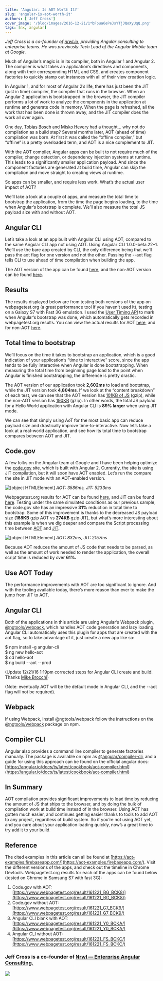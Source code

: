 ```yaml
---
title: 'Angular: Is AOT Worth It?'
slug: 'angular-is-aot-worth-it'
authors: ['Jeff Cross']
cover_image: '/blog/images/2016-12-21/1*bFpua6ePeJsYTjJQoXyUqQ.png'
tags: [nx, angular]
---
```


_Jeff Cross is a co-founder of_ [_nrwl.io_](https://goo.gl/v4nh0p)_, providing Angular consulting to enterprise teams. He was previously Tech Lead of the Angular Mobile team at Google._

Much of Angular’s magic is in its compiler, both in Angular 1 and Angular 2. The compiler is what takes an application’s directives and components, along with their corresponding HTML and CSS, and creates component factories to quickly stamp out instances with all of their view creation logic.

In Angular 1, and for most of Angular 2’s life, there has just been the JIT (just in time) compiler, the compiler that runs in the browser. When an Angular 2 application is bootstrapped in the browser, the JIT compiler performs a lot of work to analyze the components in the application at runtime and generate code in memory. When the page is refreshed, all the work that has been done is thrown away, and the JIT compiler does the work all over again.

One day, [Tobias Bosch](https://twitter.com/tbosch1009) and [Misko Hevery](https://twitter.com/mhevery) had a thought… why not do compilation as a build step? Several months later, AOT (ahead of time) compilation was born. At first it was called the “offline compiler,” but “offline” is a pretty overloaded term, and AOT is a nice complement to JIT.

With the AOT compiler, Angular apps can be built to not require much of the compiler, change detection, or dependency injection systems at runtime. This leads to a significantly smaller application payload. And since the component factories are generated at build time, Angular can skip the compilation and move straight to creating views at runtime.

So apps can be smaller, and require less work. What’s the actual user impact of AOT?

We’ll take a look at a couple of apps, and measure the total time to bootstrap the application, from the time the page begins loading, to the time when Angular’s bootstrap is complete. We’ll also measure the total JS payload size with and without AOT.

## Angular CLI

Let’s take a look at an app built with Angular CLI using AOT, compared to the same Angular CLI app not using AOT. Using Angular CLI 1.0.0-beta.22–1. We’ll use the bare app created by CLI, the only difference being that we’ll pass the aot flag for one version and not the other. Passing the --aot flag tells CLI to use ahead of time compilation when building the app.

The AOT version of the app can be found [here](https://aot-examples.firebaseapp.com/hello-aot/), and the non-AOT version can be found [here](https://aot-examples.firebaseapp.com/hello-no-aot/).

## Results

The results displayed below are from testing both versions of the app on webpagetest.org (a great performance tool if you haven’t used it), testing on a Galaxy S7 with Fast 3G emulation. I used the [User Timing API](https://developer.mozilla.org/en-US/docs/Web/API/User_Timing_API) to mark when Angular’s bootstrap was done, which automatically gets recorded in webpagetest.org results. You can view the actual results for AOT [here](https://www.webpagetest.org/result/161221_Y0_BCKA/), and for non-AOT [here](https://www.webpagetest.org/result/161221_FS_BCKC/).

## Total time to bootstrap

We’ll focus on the time it takes to bootstrap an application, which is a good indication of your application’s “time to interactive” score, since the app tends to be fully interactive when Angular is done bootstrapping. When measuring the total time from beginning page load to the point when Angular is finished bootstrapping, the difference is pretty drastic.

The AOT version of our application took **2,602ms** to load and bootstrap, while the JIT version took **4,804ms**. If we look at the “content breakdown” of each test, we can see that the AOT version has [101KB of JS](https://www.webpagetest.org/result/161221_Y0_BCKA/1/breakdown/) (gzip), while the non-AOT version has [190KB](https://www.webpagetest.org/result/161221_FS_BCKC/1/breakdown/) (gzip). In other words, the total JS payload for a Hello World application with Angular CLI is **89% larger** when using JIT mode.

We can see that simply using AoT for the most basic app can reduce payload size and drastically improve time-to-interactive. Now let’s take a look at a real-world application, and see how its total time to bootstrap compares between AOT and JIT.

## Code.gov

A few folks on the Angular team at Google and I have been helping optimize the [code.gov](https://code.gov) site, which is built with Angular 2. Currently, the site is using JIT compilation, but it will soon have AOT enabled. Let’s run the compare the site in JIT mode with an AOT-enabled version.

![[object HTMLElement]](/blog/images/2016-12-21/1*1UHhxMM3xqLUob4q-g6kag.avif)
_AOT: 3586ms, JIT: 5233ms_

Webpagetest.org results for AOT can be found [here](https://www.webpagetest.org/result/161221_BG_BCK8/), and JIT can be found [here](https://www.webpagetest.org/result/161221_G7_BCK9/). Testing under the same simulated conditions as our previous sample, the code.gov site has an impressive **31%** reduction in total time to bootstrap. Some of this improvement is thanks to the decreased JS payload size (**188KB** gzip AOT vs **274KB** gzip JIT), but what’s more interesting about this example is when we dig deeper and compare the Script processing time between [AOT](https://www.webpagetest.org/breakdownTimeline.php?test=161221_BG_BCK8&run=1) and [JIT](https://www.webpagetest.org/breakdownTimeline.php?test=161221_G7_BCK9&run=1).

![[object HTMLElement]](/blog/images/2016-12-21/1*TkiSNtnWQCpgr-zz-jtMTw.avif)
_AOT: 832ms, JIT: 2157ms_

Because AOT reduces the amount of JS code that needs to be parsed, as well as the amount of work needed to render the application, the overall script time is reduced by over **61%.**

## Use AOT Today

The performance improvements with AOT are too significant to ignore. And with the tooling available today, there’s more reason than ever to make the jump from JIT to AOT.

## Angular CLI

Both of the applications in this article are using Angular’s Webpack plugin, [@ngtools/webpack](https://www.npmjs.com/package/@ngtools/webpack), which handles AOT code generation and lazy loading. Angular CLI automatically uses this plugin for apps that are created with the aot flag, so to take advantage of it, just create a new app like so:

$ npm install -g angular-cli  
$ ng new hello-aot  
$ cd hello-aot  
$ ng build --aot --prod

(Update 12/21/16 1:19pm corrected steps for Angular CLI create and build. Thanks [Mike Brocchi](https://medium.com/u/eae5913abcc1?source=post_page-----8fa02eaf64d4--------------------------------))

(Note: eventually AOT will be the default mode in Angular CLI, and the --aot flag will not be required).

## Webpack

If using Webpack, install @ngtools/webpack follow the instructions on the [@ngtools/webpack](https://www.npmjs.com/package/@ngtools/webpack) package on npm.

## Compiler CLI

Angular also provides a command line compiler to generate factories manually. The package is available on npm as [@angular/compiler-cli](https://www.npmjs.com/package/@angular/compiler-cli), and a guide for using this approach can be found on the official angular docs: [https://angular.io/docs/ts/latest/cookbook/aot-compiler.html](https://angular.io/docs/ts/latest/cookbook/aot-compiler.html)

## In Summary

AOT compilation provides significant improvements to load time by reducing the amount of JS that ships to the browser, and by doing the bulk of compilation work at build time instead of in the browser. Using AOT has gotten much easier, and continues getting easier thanks to tools to add AOT to any project, regardless of build system. So if you’re not using AOT yet, and you care about your application loading quickly, now’s a great time to try add it to your build.

## Reference

The cited examples in this article can all be found at [https://aot-examples.firebaseapp.com/](https://aot-examples.firebaseapp.com/). Visit the different versions of the apps, and check out the timeline in Chrome Devtools. Webpagetest.org results for each of the apps can be found below (tested on Chrome in Samsung S7 with fast 3G):

1.  Code.gov with AOT: [https://www.webpagetest.org/result/161221_BG_BCK8/](https://www.webpagetest.org/result/161221_BG_BCK8/)
2.  Code.gov without AOT: [https://www.webpagetest.org/result/161221_G7_BCK9/](https://www.webpagetest.org/result/161221_G7_BCK9/)
3.  Angular CLI blank with AOT: [https://www.webpagetest.org/result/161221_Y0_BCKA/](https://www.webpagetest.org/result/161221_Y0_BCKA/)
4.  Angular CLI without AOT: [https://www.webpagetest.org/result/161221_FS_BCKC/](https://www.webpagetest.org/result/161221_FS_BCKC/)

### Jeff Cross is a co-founder of [Nrwl — Enterprise Angular Consulting.](http://nrwl.io)

![](/blog/images/2016-12-21/1*s76h75v7CB7g4EuxVNaGkg.avif)
